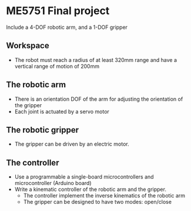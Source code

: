 # ME5751 Final project
Include a 4-DOF robotic arm, and a 1-DOF gripper
## Workspace
* The robot must reach a radius of at least 320mm range and have a vertical range of motion of 200mm
## The robotic arm
* There is an orientation DOF of the arm for adjusting the orientation of the gripper
* Each joint is actuated by a servo motor
## The robotic gripper
* The gripper can be driven by an electric motor. 
## The controller
* Use a programmable a single-board microcontrollers and microcontroller (Arduino board)
* Write a kinematic controller of the robotic arm and the gripper.
  * The controller implement the inverse kinematics of the robotic arm
  * The gripper can be designed to have two modes: open/close
